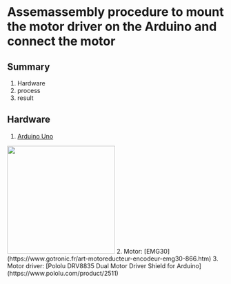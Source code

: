 # Assemassembly procedure to mount the motor driver on the Arduino and connect the motor

## Summary
1. Hardware
2. process
3. result

## Hardware
1. [Arduino Uno](https://store.arduino.cc/)
<img src="(arduino.jpg"  width="250" height="250" />
2. Motor: [EMG30](https://www.gotronic.fr/art-motoreducteur-encodeur-emg30-866.htm)
3. Motor driver: [Pololu DRV8835 Dual Motor Driver Shield for Arduino](https://www.pololu.com/product/2511)

